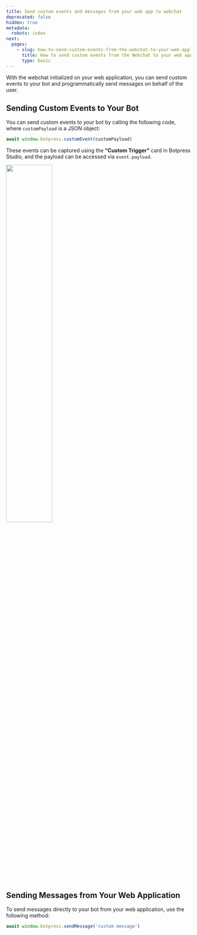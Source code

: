 ```yaml
---
title: Send custom events and messages from your web app to webchat
deprecated: false
hidden: true
metadata:
  robots: index
next:
  pages:
    - slug: how-to-send-custom-events-from-the-webchat-to-your-web-application
      title: How to send custom events from the Webchat to your web application
      type: basic
---
```

With the webchat initialized on your web application, you can send custom events to your bot and programmatically send messages on behalf of the user.

## Sending Custom Events to Your Bot

You can send custom events to your bot by calling the following code, where `customPayload` is a JSON object:

```javascript
await window.botpress.customEvent(customPayload)
```

These events can be captured using the **“Custom Trigger”** card in Botpress Studio, and the payload can be accessed via `event.payload`.

<Image align="center" width="50% " src="https://files.readme.io/281272814120b69a4608d292a22088e976290e02f055143657ffbbb835bc756e-image.png" />

<br />

## Sending Messages from Your Web Application

To send messages directly to your bot from your web application, use the following method:

```javascript
await window.botpress.sendMessage('custom message')
```